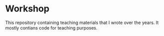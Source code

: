 Workshop
========

This repository containing teaching materials that I wrote over the years. It mostly contians code for teaching purposes. 
